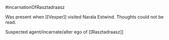#incarnationOfRasztadraasz

Was present when [[Vesper]] visited Narala Estwind.
Thoughts could not be read.

Suspected agent/incarnate/alter ego of [[Rasztadraasz]]
